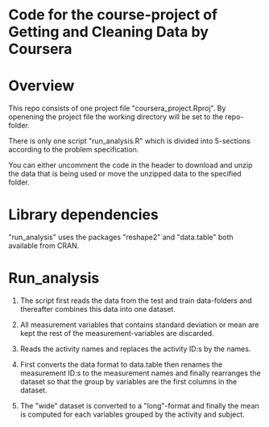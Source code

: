 # Code for the course-project of Getting and Cleaning Data by Coursera

# Overview
This repo consists of one project file "coursera_project.Rproj". By openening the project file the working directory will be set to the repo-folder.

There is only one script "run_analysis.R" which is divided into 5-sections according to the problem specification.

You can either uncomment the code in the header to download and unzip the data that is being used or move the unzipped data to the specified folder.

# Library dependencies
"run_analysis" uses the packages "reshape2" and "data.table" both available from CRAN.

# Run_analysis
1. The script first reads the data from the test and train data-folders and thereafter combines this data into one dataset.

2. All measurement variables that contains standard deviation or mean are kept the rest of the measurement-variables are discarded.

3. Reads the activity names and replaces the activity ID:s by the names.

4. First converts the data format to data.table then renames the measurement ID:s to the measurement names and finally
 rearranges the dataset so that the group by variables are the first columns in the dataset.
 
5. The "wide" dataset is converted to a "long"-format and finally the mean is computed for each variables grouped by the activity and subject. 